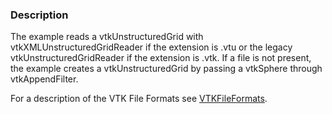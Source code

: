 ### Description

The example reads a vtkUnstructuredGrid with vtkXMLUnstructuredGridReader if the extension is .vtu or the legacy vtkUnstructuredGridReader if the extension is .vtk. If a file is not present, the example creates a vtkUnstructuredGrid by passing a vtkSphere through vtkAppendFilter.

For a description of the VTK File Formats see [VTKFileFormats](../../../VTKFileFormats).
